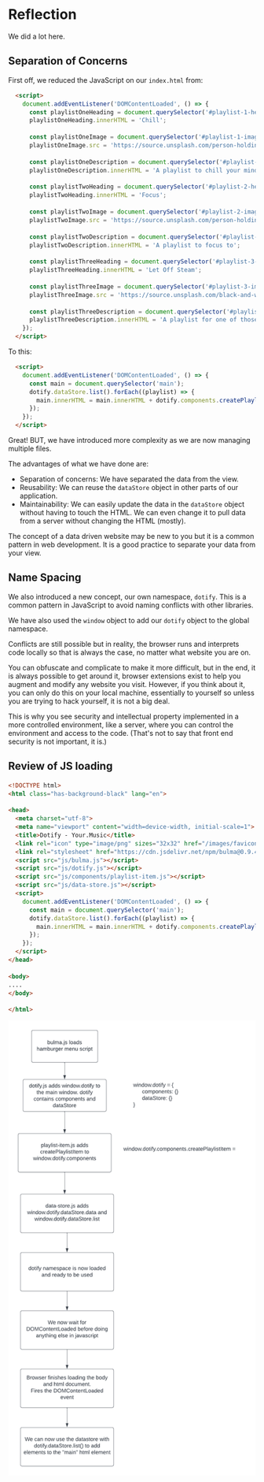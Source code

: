 # Reflection

We did a lot here.

## Separation of Concerns

First off, we reduced the JavaScript on our `index.html` from:

```html
  <script>
    document.addEventListener('DOMContentLoaded', () => {
      const playlistOneHeading = document.querySelector('#playlist-1-heading');
      playlistOneHeading.innerHTML = 'Chill';

      const playlistOneImage = document.querySelector('#playlist-1-image');
      playlistOneImage.src = 'https://source.unsplash.com/person-holding-coffee-mug-cspncX4cUnQ';

      const playlistOneDescription = document.querySelector('#playlist-1-description');
      playlistOneDescription.innerHTML = 'A playlist to chill your mind';

      const playlistTwoHeading = document.querySelector('#playlist-2-heading');
      playlistTwoHeading.innerHTML = 'Focus';

      const playlistTwoImage = document.querySelector('#playlist-2-image');
      playlistTwoImage.src = 'https://source.unsplash.com/person-holding-camera-lens-7KLa-xLbSXA';

      const playlistTwoDescription = document.querySelector('#playlist-2-description');
      playlistTwoDescription.innerHTML = 'A playlist to focus to';

      const playlistThreeHeading = document.querySelector('#playlist-3-heading');
      playlistThreeHeading.innerHTML = 'Let Off Steam';

      const playlistThreeImage = document.querySelector('#playlist-3-image');
      playlistThreeImage.src = 'https://source.unsplash.com/black-and-white-electric-guitar-TW-wknV1oZo';

      const playlistThreeDescription = document.querySelector('#playlist-3-description');
      playlistThreeDescription.innerHTML = 'A playlist for one of those days';
    });
  </script>
  ```

  To this:

```html
  <script>
    document.addEventListener('DOMContentLoaded', () => {
      const main = document.querySelector('main');
      dotify.dataStore.list().forEach((playlist) => {
        main.innerHTML = main.innerHTML + dotify.components.createPlaylistItem(playlist);
      });
    });
  </script>
```

Great!  BUT, we have introduced more complexity as we are now managing multiple files.

The advantages of what we have done are:

* Separation of concerns:  We have separated the data from the view.
* Reusability:  We can reuse the `dataStore` object in other parts of our application.
* Maintainability:  We can easily update the data in the `dataStore` object without having to touch the HTML.  We can even change it to pull data from a server without changing the HTML (mostly).

The concept of a data driven website may be new to you but it is a common pattern in web development.  It is a good practice to separate your data from your view.

## Name Spacing

We also introduced a new concept, our own namespace, `dotify`.  This is a common pattern in JavaScript to avoid naming conflicts with other libraries.

We have also used the `window` object to add our `dotify` object to the global namespace.

Conflicts are still possible but in reality, the browser runs and interprets code locally so that is always the case, no matter what website you are on.

You can obfuscate and complicate to make it more difficult, but in the end, it is always possible to get around it, browser extensions exist to help you augment and modify any website you visit.  However, if you think about it, you can only do this on your local machine, essentially to yourself so unless you are trying to hack yourself, it is not a big deal.

This is why you see security and intellectual property implemented in a more controlled environment, like a server, where you can control the environment and access to the code.  (That's not to say that front end security is not important, it is.)

## Review of JS loading

```html
<!DOCTYPE html>
<html class="has-background-black" lang="en">

<head>
  <meta charset="utf-8">
  <meta name="viewport" content="width=device-width, initial-scale=1">
  <title>Dotify - Your.Music</title>
  <link rel="icon" type="image/png" sizes="32x32" href="/images/favicon.png" />
  <link rel="stylesheet" href="https://cdn.jsdelivr.net/npm/bulma@0.9.4/css/bulma.min.css" />
  <script src="js/bulma.js"></script>
  <script src="js/dotify.js"></script>
  <script src="js/components/playlist-item.js"></script>
  <script src="js/data-store.js"></script>
  <script>
    document.addEventListener('DOMContentLoaded', () => {
      const main = document.querySelector('main');
      dotify.dataStore.list().forEach((playlist) => {
        main.innerHTML = main.innerHTML + dotify.components.createPlaylistItem(playlist);
      });
    });
  </script>
</head>

<body>
....
</body>

</html>
```

![image](img/jsloading.png)